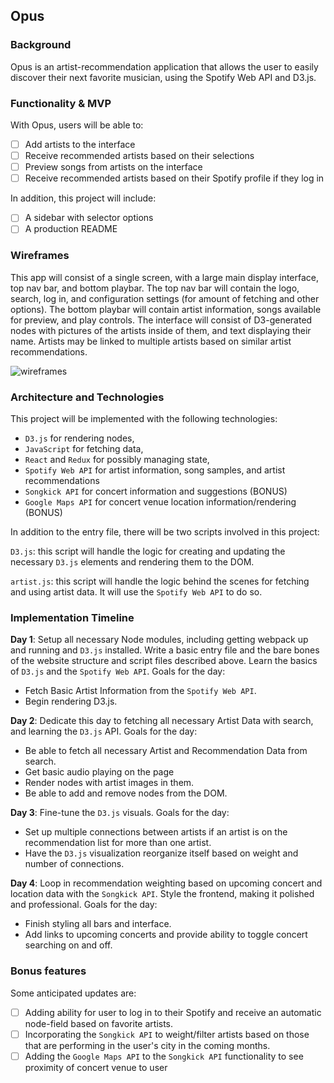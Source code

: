 ## Opus

### Background

Opus is an artist-recommendation application that allows the user to easily discover their next favorite musician, using the Spotify Web API and D3.js.


### Functionality & MVP  

With Opus, users will be able to:

- [ ] Add artists to the interface
- [ ] Receive recommended artists based on their selections
- [ ] Preview songs from artists on the interface
- [ ] Receive recommended artists based on their Spotify profile if they log in

In addition, this project will include:

- [ ] A sidebar with selector options
- [ ] A production README

### Wireframes

This app will consist of a single screen, with a large main display interface, top nav bar, and bottom playbar. The top nav bar will contain the logo, search, log in, and configuration settings (for amount of fetching and other options). The bottom playbar will contain artist information, songs available for preview, and play controls. The interface will consist of D3-generated nodes with pictures of the artists inside of them, and text displaying their name. Artists may be linked to multiple artists based on similar artist recommendations.

![wireframes](https://github.com/MichaelMCoates/Opus/blob/master/Screen%20Shot%202017-07-05%20at%205.18.19%20AM.png)

### Architecture and Technologies

This project will be implemented with the following technologies:

- `D3.js` for rendering nodes,
- `JavaScript` for fetching data,
- `React` and `Redux` for possibly managing state,
- `Spotify Web API` for artist information, song samples, and artist recommendations
- `Songkick API` for concert information and suggestions (BONUS)
- `Google Maps API` for concert venue location information/rendering (BONUS)

In addition to the entry file, there will be two scripts involved in this project:

`D3.js`: this script will handle the logic for creating and updating the necessary `D3.js` elements and rendering them to the DOM.

`artist.js`: this script will handle the logic behind the scenes for fetching and using artist data. It will use the `Spotify Web API` to do so.


### Implementation Timeline

**Day 1**: Setup all necessary Node modules, including getting webpack up and running and `D3.js` installed. Write a basic entry file and the bare bones of the website structure and script files described above. Learn the basics of `D3.js` and the `Spotify Web API`.  Goals for the day:

- Fetch Basic Artist Information from the `Spotify Web API`.
- Begin rendering D3.js.

**Day 2**: Dedicate this day to fetching all necessary Artist Data with search, and learning the `D3.js` API. Goals for the day:

- Be able to fetch all necessary Artist and Recommendation Data from search.
- Get basic audio playing on the page
- Render nodes with artist images in them.
- Be able to add and remove nodes from the DOM.

**Day 3**: Fine-tune the `D3.js` visuals. Goals for the day:

- Set up multiple connections between artists if an artist is on the recommendation list for more than one artist.
- Have the `D3.js` visualization reorganize itself based on weight and number of connections.


**Day 4**: Loop in recommendation weighting based on upcoming concert and location data with the `Songkick API`. Style the frontend, making it polished and professional.  Goals for the day:

- Finish styling all bars and interface.
- Add links to upcoming concerts and provide ability to toggle concert searching on and off.


### Bonus features

Some anticipated updates are:

- [ ] Adding ability for user to log in to their Spotify and receive an automatic node-field based on favorite artists.
- [ ] Incorporating the `Songkick API` to weight/filter artists based on those that are performing in the user's city in the coming months.
- [ ] Adding the `Google Maps API` to the `Songkick API` functionality to see proximity of concert venue to user
